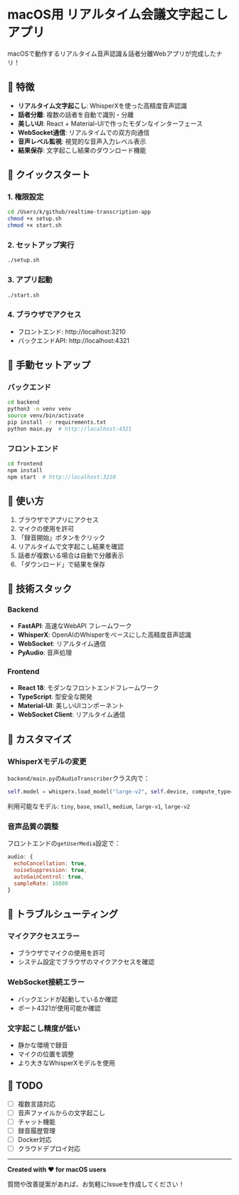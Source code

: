 # macOS用 リアルタイム会議文字起こしアプリ

macOSで動作するリアルタイム音声認識＆話者分離Webアプリが完成したナリ！

## 🌟 特徴

- **リアルタイム文字起こし**: WhisperXを使った高精度音声認識
- **話者分離**: 複数の話者を自動で識別・分離
- **美しいUI**: React + Material-UIで作ったモダンなインターフェース
- **WebSocket通信**: リアルタイムでの双方向通信
- **音声レベル監視**: 視覚的な音声入力レベル表示
- **結果保存**: 文字起こし結果のダウンロード機能

## 🚀 クイックスタート

### 1. 権限設定
```bash
cd /Users/k/github/realtime-transcription-app
chmod +x setup.sh
chmod +x start.sh
```

### 2. セットアップ実行
```bash
./setup.sh
```

### 3. アプリ起動
```bash
./start.sh
```

### 4. ブラウザでアクセス
- フロントエンド: http://localhost:3210
- バックエンドAPI: http://localhost:4321

## 🔧 手動セットアップ

### バックエンド
```bash
cd backend
python3 -m venv venv
source venv/bin/activate
pip install -r requirements.txt
python main.py  # http://localhost:4321
```

### フロントエンド
```bash
cd frontend
npm install
npm start  # http://localhost:3210
```

## 📱 使い方

1. ブラウザでアプリにアクセス
2. マイクの使用を許可
3. 「録音開始」ボタンをクリック
4. リアルタイムで文字起こし結果を確認
5. 話者が複数いる場合は自動で分離表示
6. 「ダウンロード」で結果を保存

## 🎯 技術スタック

### Backend
- **FastAPI**: 高速なWebAPI フレームワーク
- **WhisperX**: OpenAIのWhisperをベースにした高精度音声認識
- **WebSocket**: リアルタイム通信
- **PyAudio**: 音声処理

### Frontend
- **React 18**: モダンなフロントエンドフレームワーク
- **TypeScript**: 型安全な開発
- **Material-UI**: 美しいUIコンポーネント
- **WebSocket Client**: リアルタイム通信

## 🔧 カスタマイズ

### WhisperXモデルの変更
`backend/main.py`の`AudioTranscriber`クラス内で：
```python
self.model = whisperx.load_model("large-v2", self.device, compute_type=self.compute_type)
```

利用可能なモデル: `tiny`, `base`, `small`, `medium`, `large-v1`, `large-v2`

### 音声品質の調整
フロントエンドの`getUserMedia`設定で：
```javascript
audio: {
  echoCancellation: true,
  noiseSuppression: true,
  autoGainControl: true,
  sampleRate: 16000
}
```

## 🐛 トラブルシューティング

### マイクアクセスエラー
- ブラウザでマイクの使用を許可
- システム設定でブラウザのマイクアクセスを確認

### WebSocket接続エラー
- バックエンドが起動しているか確認
- ポート4321が使用可能か確認

### 文字起こし精度が低い
- 静かな環境で録音
- マイクの位置を調整
- より大きなWhisperXモデルを使用

## 📝 TODO

- [ ] 複数言語対応
- [ ] 音声ファイルからの文字起こし
- [ ] チャット機能
- [ ] 録音履歴管理
- [ ] Docker対応
- [ ] クラウドデプロイ対応

---

**Created with ❤️ for macOS users**

質問や改善提案があれば、お気軽にIssueを作成してください！
